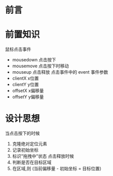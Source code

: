 # 前言

# 前置知识
鼠标点击事件
- mousedown 点击按下
- mousemove 点击按下时移动
- mouseup 点击释放
点击事件中的 event 事件参数
- clientX x位置
- clientY y位置
- offsetX x偏移量
- offsetY y偏移量

# 设计思想
当点击按下的时候
1. 克隆绝对定位元素
2. 记录初始坐标
3. 标识"拖拽中"状态
点击释放时候
1. 判断是否在目标区域
2. 在区域,则 (当前偏移量 - 初始坐标 = 目标位置)